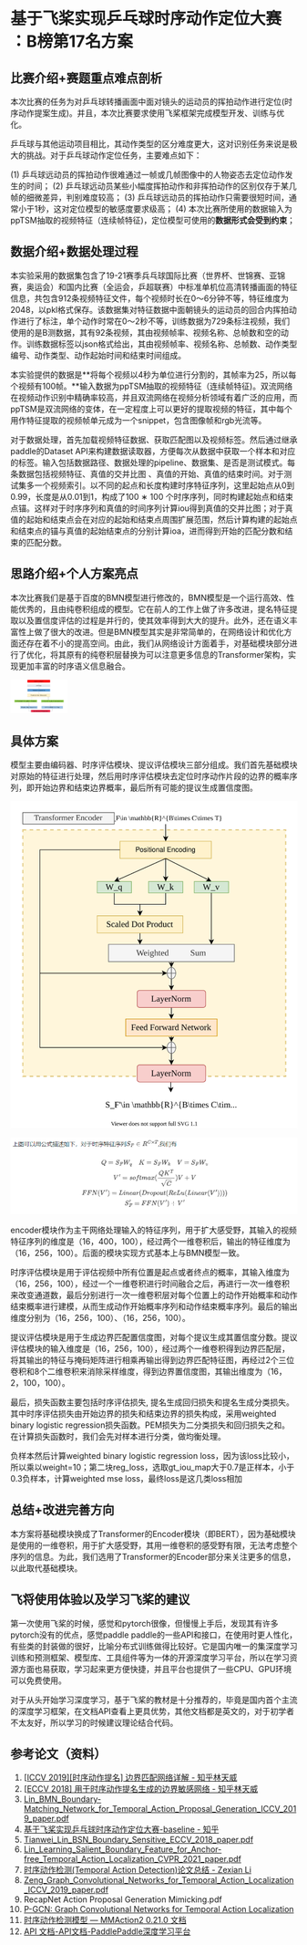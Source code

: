 # 基于飞桨实现乒乓球时序动作定位大赛 ：B榜第17名方案

## 比赛介绍+赛题重点难点剖析

本次比赛的任务为对乒乓球转播画面中面对镜头的运动员的挥拍动作进行定位(时序动作提案生成)。并且，本次比赛要求使用飞桨框架完成模型开发、训练与优化。

乒乓球与其他运动项目相比，其动作类型的区分难度更大，这对识别任务来说是极大的挑战。对于乒乓球动作定位任务，主要难点如下：

(1) 乒乓球远动员的挥拍动作很难通过一帧或几帧图像中的人物姿态去定位动作发生的时间；
(2) 乒乓球远动员某些小幅度挥拍动作和非挥拍动作的区别仅存于某几帧的细微差异，判别难度较高；
(3) 乒乓球远动员的挥拍动作只需要很短时间，通常小于1秒，这对定位模型的敏感度要求级高；
(4) 本次比赛所使用的数据输入为ppTSM抽取的视频特征（连续帧特征)，定位模型可使用的**数据形式会受到约束**；

## 数据介绍+数据处理过程

本实验采用的数据集包含了19-21赛季兵乓球国际比赛（世界杯、世锦赛、亚锦赛，奥运会）和国内比赛（全运会，乒超联赛）中标准单机位高清转播画面的特征信息，共包含912条视频特征文件，每个视频时长在0～6分钟不等，特征维度为2048，以pkl格式保存。该数据集对特征数据中面朝镜头的运动员的回合内挥拍动作进行了标注，单个动作时常在0～2秒不等，训练数据为729条标注视频，我们使用的是B测数据，其有92条视频，其由视频帧率、视频名称、总帧数和空的动作。训练数据标签以json格式给出，其由视频帧率、视频名称、总帧数、动作类型编号、动作类型、动作起始时间和结束时间组成。

本实验提供的数据是**将每个视频以4秒为单位进行分割的，其帧率为25，所以每个视频有100帧。**输入数据为ppTSM抽取的视频特征（连续帧特征)。双流网络在视频动作识别中精确率较高，并且双流网络在视频分析领域有着广泛的应用，而ppTSM是双流网络的变体，在一定程度上可以更好的提取视频的特征，其中每个用作特征提取的视频帧单元成为一个snippet，包含图像帧和rgb光流等。

对于数据处理，首先加载视频特征数据、获取匹配图以及视频标签。然后通过继承paddle的Dataset API来构建数据读取器，方便每次从数据中获取一个样本和对应的标签。输入包括数据路径、数据处理的pipeline、数据集、是否是测试模式。每条数据包括视频特征、真值的交并比图 、真值的开始、真值的结束时间。对于测试集多一个视频索引。以不同的起点和长度构建时序特征序列，这里起始点从0到0.99，长度是从0.01到1，构成了100 ∗ 100 个时序序列，同时构建起始点和结束点锚。这样对于时序序列和真值的时间序列计算iou得到真值的交并比图；对于真值的起始和结束点会在对应的起始和结束点周围扩展范围，然后计算构建的起始点和结束点的锚与真值的起始结束点的分别计算ioa，进而得到开始的匹配分数和结束的匹配分数。

## 思路介绍+个人方案亮点

本次比赛我们是基于百度的BMN模型进行修改的，BMN模型是一个运行高效、性能优秀的，且由纯卷积组成的模型。它在前人的工作上做了许多改进，提名特征提取以及置信度评估的过程是并行的，使其效率得到大大的提升。此外，还在语义丰富性上做了很大的改进。但是BMN模型其实是非常简单的，在网络设计和优化方面还存在着不小的提高空间。由此，我们从网络设计方面着手，对基础模块部分进行了优化，将其原有的纯卷积层替换为可以注意更多信息的Transformer架构，实现更加丰富的时序语义信息融合。

<img src="./pictures/1.png" style="zoom:20%;" width="500" height="300"/>



## 具体方案

模型主要由编码器、时序评估模块、提议评估模块三部分组成。我们首先基础模块对原始的特征进行处理，然后用时序评估模块去定位时序动作片段的边界的概率序列，即开始边界和结束边界概率，最后所有可能的提议生成置信度图。

![](README.assets/encoder.svg)

![](./pictures/2.png)

<!-- 上图可以用公式描述如下，对于时序特征序列$S_F\in R^{C \times T} $,我们有 -->
<!-- $$
Q=S_F  W_q \quad K=S_F W_k\quad V=S_F W_v \\
V'=softmax(\frac{QK^T}{\sqrt C})V+V \\
FFN(V')=Linear(Dropout(ReLu(Linear(V')))) \\
S_F'=FFN(V')+V'
$$ -->
encoder模块作为主干网络处理输入的特征序列，用于扩大感受野，其输入的视频特征序列的维度是（16，400，100），经过两个一维卷积后，输出的特征维度为（16，256，100）。后面的模块实现方式基本上与BMN模型一致。

时序评估模块是用于评估视频中所有位置是起点或者终点的概率，其输入维度为（16，256，100），经过一个一维卷积进行时间融合之后，再进行一次一维卷积来改变通道数，最后分别进行一次一维卷积层对每个位置上的动作开始概率和动作结束概率进行建模，从而生成动作开始概率序列和动作结束概率序列。最后的输出维度分别为（16，256，100）、（16，256，100）。

提议评估模块是用于生成边界匹配置信度图，对每个提议生成其置信度分数。提议评估模块的输入维度是（16，256，100），经过两个一维卷积得到边界匹配层，将其输出的特征与掩码矩阵进行相乘再输出得到边界匹配特征图，再经过2个三位卷积和8个二维卷积来消除采样维度，得到边界置信度图，其输出维度为（16，2，100，100）。

最后，损失函数主要包括时序评估损失, 提名生成回归损失和提名生成分类损失。其中时序评估损失由开始边界的损失和结束边界的损失构成，采用weighted binary logistic regression损失函数。PEM损失为二分类损失和回归损失之和。在计算损失函数时，我们会先对样本进行分类，做均衡处理。

负样本然后计算weighted binary logistic regression loss，因为该loss比较小，所以乘以weight=10；第二块reg_loss，选取gt_iou_map大于0.7是正样本，小于0.3负样本，计算weighted mse loss，最终loss是这几类loss相加



## 总结+改进完善方向

本方案将基础模块换成了Transformer的Encoder模块（即BERT），因为基础模块是使用的一维卷积，用于扩大感受野，其用一维卷积的感受野有限，无法考虑整个序列的信息。为此，我们选用了Transformer的Encoder部分来关注更多的信息，以此取代基础模块。

## 飞将使用体验以及学习飞桨的建议

第一次使用飞桨的时候，感觉和pytorch很像，但慢慢上手后，发现其有许多pytorch没有的优点，感觉paddle paddle的一些API和接口，在使用时更人性化，有些类的封装做的很好，比喻分布式训练做得比较好。它是国内唯一的集深度学习训练和预测框架、模型库、工具组件等为一体的开源深度学习平台，所以在学习资源方面也易获取，学习起来更方便快捷，并且平台也提供了一些CPU、GPU环境可以免费使用。

对于从头开始学习深度学习，基于飞桨的教材是十分推荐的，毕竟是国内首个主流的深度学习框架，在文档API查看上更具优势，其他文档都是英文的，对于初学者不太友好，所以学习的时候建议理论结合代码。

## 参考论文（资料）

1. [[ICCV 2019\][时序动作提名] 边界匹配网络详解 - 知乎林天威](https://zhuanlan.zhihu.com/p/75444151)
2. [[ECCV 2018\] 用于时序动作提名生成的边界敏感网络 - 知乎林天威](https://zhuanlan.zhihu.com/p/39327364)
3. [Lin_BMN_Boundary-Matching_Network_for_Temporal_Action_Proposal_Generation_ICCV_2019_paper.pdf](https://web.kamihq.com/web/viewer.html?state={"ids"%3A["1e8hJpccuIDiHPPoh7KzKq4voOH3rsWoM"]%2C"action"%3A"open"%2C"userId"%3A"112930524677024684354"}&filename=Lin_BMN_Boundary-Matching_Network_for_Temporal_Action_Proposal_Generation_ICCV_2019_paper.pdf&kami_user_id=30782939)
4. [基于飞桨实现乒乓球时序动作定位大赛-baseline - 知乎](https://zhuanlan.zhihu.com/p/460937971)
5. [Tianwei_Lin_BSN_Boundary_Sensitive_ECCV_2018_paper.pdf](https://web.kamihq.com/web/viewer.html?source=extension_pdfhandler&extension_handler=extension_open_button&file=https%3A%2F%2Fopenaccess.thecvf.com%2Fcontent_ECCV_2018%2Fpapers%2FTianwei_Lin_BSN_Boundary_Sensitive_ECCV_2018_paper.pdf&referer=https%3A%2F%2Fopenaccess.thecvf.com%2Fcontent_ECCV_2018%2Fhtml%2FTianwei_Lin_BSN_Boundary_Sensitive_ECCV_2018_paper.html)
6. [Lin_Learning_Salient_Boundary_Feature_for_Anchor-free_Temporal_Action_Localization_CVPR_2021_paper.pdf](https://web.kamihq.com/web/viewer.html?state={"ids"%3A["1lheShxfLuGg1htvN-R1IyXFc7v5DJK7n"]%2C"action"%3A"open"%2C"userId"%3A"112930524677024684354"}&filename=undefined&kami_user_id=30782939)
7. [时序动作检测(Temporal Action Detection)论文总结 - Zexian Li](https://funian788.github.io/post/temporal-action-detection-papers/#评价指标)
8. [Zeng_Graph_Convolutional_Networks_for_Temporal_Action_Localization_ICCV_2019_paper.pdf](https://web.kamihq.com/web/viewer.html?source=filepicker&document_identifier=a61223c4-5287-4693-9af3-5d841db7da8b&filename=Zeng_Graph_Convolutional_Networks_for_Temporal_Action_Localization_ICCV_2019_paper.pdf)
9. RecapNet Action Proposal Generation Mimicking.pdf
10. [P-GCN: Graph Convolutional Networks for Temporal Action Localization](https://arxiv.org/abs/1911.11462)
11. [时序动作检测模型 — MMAction2 0.21.0 文档](https://mmaction2.readthedocs.io/zh_CN/latest/localization_models.html)
12. [API 文档-API文档-PaddlePaddle深度学习平台](https://www.paddlepaddle.org.cn/documentation/docs/zh/api/index_cn.html)


